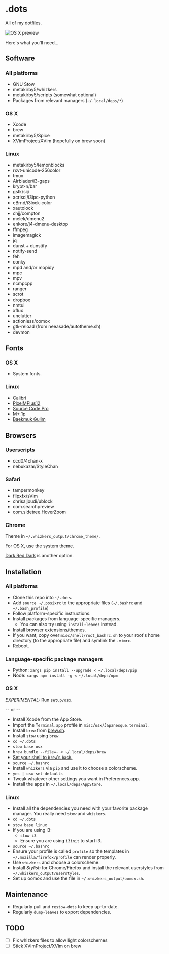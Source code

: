 .dots
=====

All of my dotfiles.

![OS X preview](https://ptpb.pw/~aesthetique.png)

Here's what you'll need...

## Software

### All platforms

- GNU Stow
- metakirby5/whizkers
- metakirby5/scripts (somewhat optional)
- Packages from relevant managers (`~/.local/deps/*`)

### OS X

- Xcode
- brew
- metakirby5/Spice
- XVimProject/XVim (hopefully on brew soon)

### Linux

- metakirby5/lemonblocks
- rxvt-unicode-256color
- tmux
- Airblader/i3-gaps
- krypt-n/bar
- gstk/siji
- acrisci/i3ipc-python
- eBrnd/i3lock-color
- xautolock
- chjj/compton
- melek/dmenu2
- enkore/j4-dmenu-desktop
- ffmpeg
- imagemagick
- jq
- dunst + dunstify
- notify-send
- feh
- conky
- mpd and/or mopidy
- mpc
- mpv
- ncmpcpp
- ranger
- scrot
- dropbox
- nmtui
- xflux
- unclutter
- actionless/oomox
- gtk-reload (from neeasade/autotheme.sh)
- devmon

## Fonts

### OS X

- System fonts.

### Linux

- Calibri
- [PixelMPlus12](https://osdn.jp/projects/mix-mplus-ipa/releases/58930)
- [Source Code Pro](https://github.com/adobe-fonts/source-code-pro)
- [M+ 1p](http://mplus-fonts.osdn.jp/mplus-outline-fonts/download/)
- [Baekmuk Gulim](http://www.freekoreanfont.com/baekmuk-gulim-download/)

## Browsers

### Userscripts

- ccd0/4chan-x
- nebukazar/StyleChan

### Safari

- tampermonkey
- flipxfx/sVim
- chrisaljoudi/ublock
- com.searchpreview
- com.sidetree.HoverZoom

### Chrome

Theme in `~/.whizkers_output/chrome_theme/`.

For OS X, use the system theme.

[Dark Red Dark](https://chrome.google.com/webstore/detail/dark-red-dark/blhnkflbilekjahkjkkjchfkkhgcnfjj) is another option.

## Installation

### All platforms

- Clone this repo into `~/.dots`.
- Add `source ~/.posixrc` to the appropriate files
  (`~/.bashrc` and `~/.bash_profile`)
- Follow platform-specific instructions.
- Install packages from language-specific managers.
  - You can also try using `install-leaves` instead.
- Install browser extensions/themes.
- If you want, copy over `misc/shell/root_bashrc.sh` to your root's
  home directory (to the appropriate file) and symlink the `.vimrc`.
- Reboot.

### Language-specific package managers

- Python: `xargs pip install --upgrade < ~/.local/deps/pip`
- Node: `xargs npm install -g < ~/.local/deps/npm`

### OS X

*EXPERIMENTAL:* Run `setup/osx`.

-- or --

- Install Xcode from the App Store.
- Import the `Terminal.app` profile in `misc/osx/Japanesque.terminal`.
- Install `brew` from [brew.sh](http://brew.sh/).
- Install `stow` using `brew`.
- `cd ~/.dots`
- `stow base osx`
- `brew bundle --file=- < ~/.local/deps/brew`
- [Set your shell to `brew`'s `bash`.](https://johndjameson.com/blog/updating-your-shell-with-homebrew/)
- `source ~/.bashrc`
- Install `whizkers` via `pip` and use it to choose a colorscheme.
- `yes | osx-set-defaults`
- Tweak whatever other settings you want in Preferences.app.
- Install the apps in `~/.local/deps/AppStore`.

### Linux

- Install all the dependencies you need with your favorite package
  manager. You really need `stow` and `whizkers`.
- `cd ~/.dots`
- `stow base linux`
- If you are using i3:
  - `stow i3`
  - Ensure you are using `i3init` to start i3.
- `source ~/.bashrc`
- Ensure your profile is called `profile` so the templates in
  `~/.mozilla/firefox/profile` can render properly.
- Use `whizkers` and choose a colorscheme.
- Install *Stylish* for Chrome/Firefox and install the relevant userstyles
  from `~/.whizkers_output/userstyles`.
- Set up oomox and use the file in `~/.whizkers_output/oomox.sh`.

## Maintenance

- Regularly pull and `restow-dots` to keep up-to-date.
- Regularly `dump-leaves` to export dependencies.

## TODO

- [ ] Fix whizkers files to allow light colorschemes
- [ ] Stick XVimProject/XVim on brew
